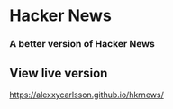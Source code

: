 # Hacker News

### A better version of Hacker News

## View live version

https://alexxycarlsson.github.io/hkrnews/
